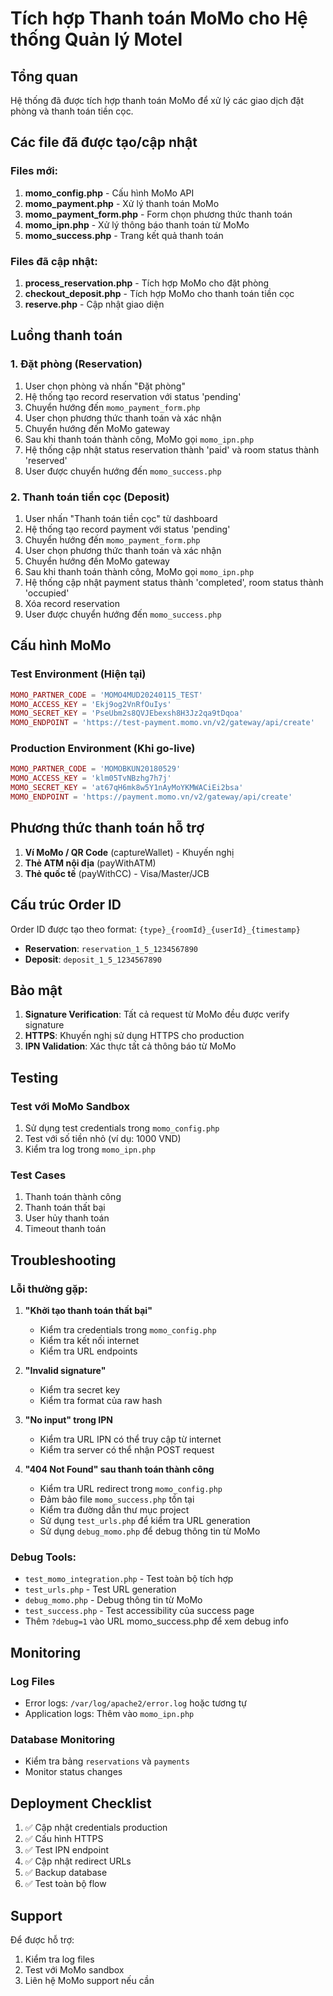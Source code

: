 # Tích hợp Thanh toán MoMo cho Hệ thống Quản lý Motel

## Tổng quan
Hệ thống đã được tích hợp thanh toán MoMo để xử lý các giao dịch đặt phòng và thanh toán tiền cọc.

## Các file đã được tạo/cập nhật

### Files mới:
1. **momo_config.php** - Cấu hình MoMo API
2. **momo_payment.php** - Xử lý thanh toán MoMo
3. **momo_payment_form.php** - Form chọn phương thức thanh toán
4. **momo_ipn.php** - Xử lý thông báo thanh toán từ MoMo
5. **momo_success.php** - Trang kết quả thanh toán

### Files đã cập nhật:
1. **process_reservation.php** - Tích hợp MoMo cho đặt phòng
2. **checkout_deposit.php** - Tích hợp MoMo cho thanh toán tiền cọc
3. **reserve.php** - Cập nhật giao diện

## Luồng thanh toán

### 1. Đặt phòng (Reservation)
1. User chọn phòng và nhấn "Đặt phòng"
2. Hệ thống tạo record reservation với status 'pending'
3. Chuyển hướng đến `momo_payment_form.php`
4. User chọn phương thức thanh toán và xác nhận
5. Chuyển hướng đến MoMo gateway
6. Sau khi thanh toán thành công, MoMo gọi `momo_ipn.php`
7. Hệ thống cập nhật status reservation thành 'paid' và room status thành 'reserved'
8. User được chuyển hướng đến `momo_success.php`

### 2. Thanh toán tiền cọc (Deposit)
1. User nhấn "Thanh toán tiền cọc" từ dashboard
2. Hệ thống tạo record payment với status 'pending'
3. Chuyển hướng đến `momo_payment_form.php`
4. User chọn phương thức thanh toán và xác nhận
5. Chuyển hướng đến MoMo gateway
6. Sau khi thanh toán thành công, MoMo gọi `momo_ipn.php`
7. Hệ thống cập nhật payment status thành 'completed', room status thành 'occupied'
8. Xóa record reservation
9. User được chuyển hướng đến `momo_success.php`

## Cấu hình MoMo

### Test Environment (Hiện tại)
```php
MOMO_PARTNER_CODE = 'MOMO4MUD20240115_TEST'
MOMO_ACCESS_KEY = 'Ekj9og2VnRfOuIys'
MOMO_SECRET_KEY = 'PseUbm2s8QVJEbexsh8H3Jz2qa9tDqoa'
MOMO_ENDPOINT = 'https://test-payment.momo.vn/v2/gateway/api/create'
```

### Production Environment (Khi go-live)
```php
MOMO_PARTNER_CODE = 'MOMOBKUN20180529'
MOMO_ACCESS_KEY = 'klm05TvNBzhg7h7j'
MOMO_SECRET_KEY = 'at67qH6mk8w5Y1nAyMoYKMWACiEi2bsa'
MOMO_ENDPOINT = 'https://payment.momo.vn/v2/gateway/api/create'
```

## Phương thức thanh toán hỗ trợ

1. **Ví MoMo / QR Code** (captureWallet) - Khuyến nghị
2. **Thẻ ATM nội địa** (payWithATM)
3. **Thẻ quốc tế** (payWithCC) - Visa/Master/JCB

## Cấu trúc Order ID

Order ID được tạo theo format: `{type}_{roomId}_{userId}_{timestamp}`

- **Reservation**: `reservation_1_5_1234567890`
- **Deposit**: `deposit_1_5_1234567890`

## Bảo mật

1. **Signature Verification**: Tất cả request từ MoMo đều được verify signature
2. **HTTPS**: Khuyến nghị sử dụng HTTPS cho production
3. **IPN Validation**: Xác thực tất cả thông báo từ MoMo

## Testing

### Test với MoMo Sandbox
1. Sử dụng test credentials trong `momo_config.php`
2. Test với số tiền nhỏ (ví dụ: 1000 VND)
3. Kiểm tra log trong `momo_ipn.php`

### Test Cases
1. Thanh toán thành công
2. Thanh toán thất bại
3. User hủy thanh toán
4. Timeout thanh toán

## Troubleshooting

### Lỗi thường gặp:
1. **"Khởi tạo thanh toán thất bại"**
   - Kiểm tra credentials trong `momo_config.php`
   - Kiểm tra kết nối internet
   - Kiểm tra URL endpoints

2. **"Invalid signature"**
   - Kiểm tra secret key
   - Kiểm tra format của raw hash

3. **"No input" trong IPN**
   - Kiểm tra URL IPN có thể truy cập từ internet
   - Kiểm tra server có thể nhận POST request

4. **"404 Not Found" sau thanh toán thành công**
   - Kiểm tra URL redirect trong `momo_config.php`
   - Đảm bảo file `momo_success.php` tồn tại
   - Kiểm tra đường dẫn thư mục project
   - Sử dụng `test_urls.php` để kiểm tra URL generation
   - Sử dụng `debug_momo.php` để debug thông tin từ MoMo

### Debug Tools:
- `test_momo_integration.php` - Test toàn bộ tích hợp
- `test_urls.php` - Test URL generation
- `debug_momo.php` - Debug thông tin từ MoMo
- `test_success.php` - Test accessibility của success page
- Thêm `?debug=1` vào URL momo_success.php để xem debug info

## Monitoring

### Log Files
- Error logs: `/var/log/apache2/error.log` hoặc tương tự
- Application logs: Thêm vào `momo_ipn.php`

### Database Monitoring
- Kiểm tra bảng `reservations` và `payments`
- Monitor status changes

## Deployment Checklist

1. ✅ Cập nhật credentials production
2. ✅ Cấu hình HTTPS
3. ✅ Test IPN endpoint
4. ✅ Cập nhật redirect URLs
5. ✅ Backup database
6. ✅ Test toàn bộ flow

## Support

Để được hỗ trợ:
1. Kiểm tra log files
2. Test với MoMo sandbox
3. Liên hệ MoMo support nếu cần
